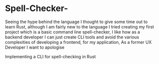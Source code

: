 # Spell-Checker-
Seeing the hype behind the language I thought to give some time out to learn Rust, although I am fairly new to the language
I tried creating my first project which is a basic command line spell-checker, I like how as a backend developer I can just create
CLI tools and avoid the various complexities of developing a frontend, for my application, As a former UX Developer I want to apologise

Implementing a CLI for spell-checking in Rust
